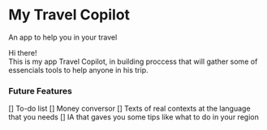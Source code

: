 # My Travel Copilot
An app to help you in your travel

Hi there! <br>
This is my app Travel Copilot, in building proccess that will gather some of essencials tools to help anyone in his trip.
</br>

### Future Features

[] To-do list
[] Money conversor
[] Texts of real contexts at the language that you needs
[] IA that gaves you some tips like what to do in your region
